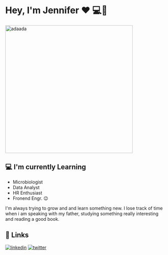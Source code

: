 # Hey, I'm Jennifer :heart: 💻👋

<img src="https://user-images.githubusercontent.com/114662139/197970631-235ede32-3055-47f5-8001-2049b5e9ebb7.jpg" alt="adaada" width="400" height="400">


## 💻 I'm currently Learning

- Microbiologist
- Data Analyst
- HR Enthusiast
- Fronend Engr. 😉


 I'm always trying to grow and and learn something new. I lose track of time when i am speaking with my father, studying something really interesting and reading a good book.
 
 
## 🔗 Links

[![linkedin](https://img.shields.io/badge/linkedin-0A66C2?style=for-the-badge&logo=linkedin&logoColor=white)](https://www.linkedin.com/in/jennifer-augustine-521595164)
[![twitter](https://img.shields.io/badge/twitter-1DA1F2?style=for-the-badge&logo=twitter&logoColor=white)](https://twitter.com/augstinejennif1/status/1482946799178592257?s=21&t=yzifeEXEccDaHQI1XbDYWg)
 



